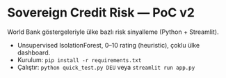 # Sovereign Credit Risk — PoC v2
World Bank göstergeleriyle ülke bazlı risk sinyalleme (Python + Streamlit).
- Unsupervised IsolationForest, 0–10 rating (heuristic), çoklu ülke dashboard.
- Kurulum: `pip install -r requirements.txt`
- Çalıştır: `python quick_test.py DEU` veya `streamlit run app.py`
